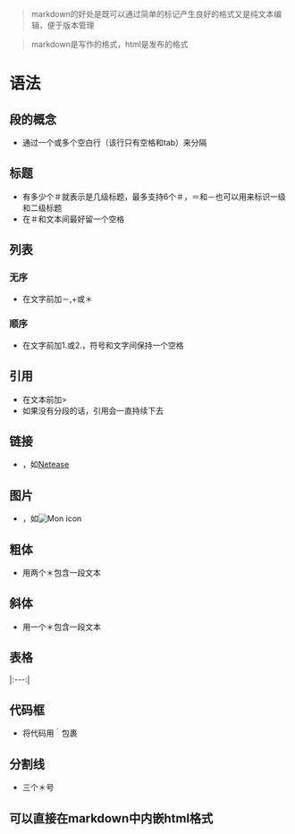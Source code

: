> markdown的好处是既可以通过简单的标记产生良好的格式又是纯文本编辑，便于版本管理

> markdown是写作的格式，html是发布的格式

# 语法
## 段的概念
* 通过一个或多个空白行（该行只有空格和tab）来分隔
## 标题
* 有多少个＃就表示是几级标题，最多支持6个＃，＝和－也可以用来标识一级和二级标题
* 在＃和文本间最好留一个空格
## 列表
### 无序
* 在文字前加－,+或＊
### 顺序
* 在文字前加1.或2.，符号和文字间保持一个空格
## 引用
* 在文本前加>
* 如果没有分段的话，引用会一直持续下去
## 链接
* []()，如[Netease](http://www.netease.com)
## 图片
* ![]()，如![Mon icon](http://mouapp.com/Mon_128.png)
## 粗体
* 用两个＊包含一段文本
## 斜体
* 用一个＊包含一段文本
## 表格
|:---:|
## 代码框
* 将代码用｀包裹
## 分割线
* 三个＊号
## 可以直接在markdown中内嵌html格式
